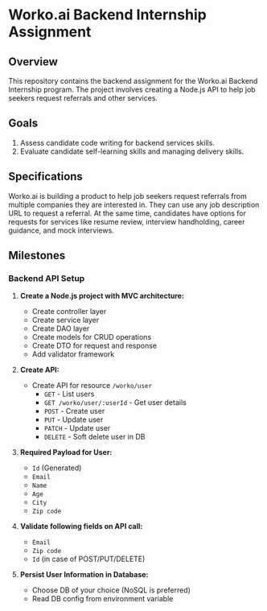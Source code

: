 # Worko.ai Backend Internship Assignment

## Overview
This repository contains the backend assignment for the Worko.ai Backend Internship program. The project involves creating a Node.js API to help job seekers request referrals and other services.

## Goals
1. Assess candidate code writing for backend services skills.
2. Evaluate candidate self-learning skills and managing delivery skills.

## Specifications
Worko.ai is building a product to help job seekers request referrals from multiple companies they are interested in. They can use any job description URL to request a referral. At the same time, candidates have options for requests for services like resume review, interview handholding, career guidance, and mock interviews.

## Milestones

### Backend API Setup
1. **Create a Node.js project with MVC architecture:**
    - Create controller layer
    - Create service layer
    - Create DAO layer
    - Create models for CRUD operations
    - Create DTO for request and response
    - Add validator framework

2. **Create API:**
    - Create API for resource `/worko/user`
        - `GET` - List users
        - `GET /worko/user/:userId` - Get user details
        - `POST` - Create user
        - `PUT` - Update user
        - `PATCH` - Update user
        - `DELETE` - Soft delete user in DB

3. **Required Payload for User:**
    - `Id` (Generated)
    - `Email`
    - `Name`
    - `Age`
    - `City`
    - `Zip code`

4. **Validate following fields on API call:**
    - `Email`
    - `Zip code`
    - `Id` (in case of POST/PUT/DELETE)

5. **Persist User Information in Database:**
    - Choose DB of your choice (NoSQL is preferred)
    - Read DB config from environment variable

